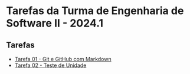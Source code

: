 # Tarefas da Turma de Engenharia de Software II - 2024.1

## Tarefas

* [Tarefa 01 - Git e GitHub com Markdown](Ericleisonn/tarefa01.md)
* [Tarefa 02 - Teste de Unidade](Ericleisonn/tarefa02.md)